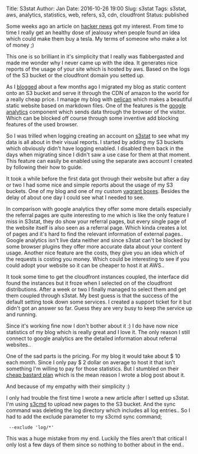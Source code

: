 Title:       S3stat
Author:      Jan
Date: 	     2016-10-26 19:00
Slug:	     s3stat
Tags: 	     s3stat, aws, analytics, statistics, web, refers, s3, cdn, cloudfront
Status:      published

Some weeks ago an article on [hacker news](https://news.ycombinator.com/item?id=12634447) got my interest. From time to time I really get an healthy dose of jealousy when people found an idea which could make them buy a tesla. My terms of someone who make a lot of money ;)

This one is so brilliant in it's simplicity that I really was flabbergasted and made me wonder why I never came up with the idea. It generates nice reports of the usage of your site which is hosted by aws. Based on the logs of the S3 bucket or the cloudfront domain you setted up.

As I [blogged](../aws-migration.html) about a few months ago I migrated my blog as static content onto an S3 bucket and serve it through the CDN of amazon to the world for a really cheap price. I manage my blog with [pelican](http://blog.getpelican.com) which makes a beautiful static website based on markdown files. One of the features is the [google analytics](http://docs.getpelican.com/en/latest/settings.html?highlight=analytics#themes) component which sends data through the browser of the visitor. Which can be blocked off course through some inventive add blocking features of the used browser.

So I was trilled when logging creating an account on [s3stat](https://s3stat.com) to see what my data is all about in their visual reports. I started by adding my S3 buckets which obviously didn't have logging enabled. I disabled them back in the days when migrating since I didn't saw a use case for them at that moment. This feature can easily be enabled using the separate aws account I created by following their how to guide.

It took a while before the first data got through their website but after a day or two I had some nice and simple reports about the usage of my S3 buckets. One of my blog and one of my custom [vagrant boxes](https://atlas.hashicorp.com/visibilityspots). Besides the delay of about one day I could see what I needed to see.

In comparison with google analytics they offer some more details especially the referral pages are quite interesting to me which is like the only feature I miss in S3stat, they do show your referral pages, but every single page of the website itself is also seen as a referral page. Which kinda creates a lot of pages and it's hard to find the relevant information of external pages.. Google analytics isn't live data neither and since s3stat can't be blocked by some browser plugins they offer more accurate data about your content usage. Another nice feature are the costs, they give you an idea which of the requests is costing you money. Which could be interesting to see if you could adopt your website so it can be cheaper to host it at AWS..

It took some time to get the cloudfront instances coupled, the interface did found the instances but it froze when I selected on of the cloudfront distributions. After a week or two I finally managed to select them and get them coupled through s3stat. My best guess is that the success of the default setting took down some services. I created a support ticket for it but didn't got an answer so far. Guess they are very busy to keep the service up and running.

Since it's working fine now I don't bother about it :) I do have now nice statistics of my blog which is really great and I love it. The only reason I still connect to google analytics are the detailed information about referral websites..

One of the sad parts is the pricing. For my blog it would take about $ 10 each month. Since I only pay $ 2 dollar on average to host it that isn't something I'm willing to pay for those statistics. But I stumbled on their [cheap bastard plan](https://www.s3stat.com/web-stats/cheap-bastard-plan) which is the mean reason I wrote a blog post about it.

And because of my empathy with their simplicity :)

I only had trouble the first time I wrote a new article after I setted up s3stat. I'm using [s3cmd](http://s3tools.org/s3cmd) to upload new pages to the S3 bucket. And the sync command was deleting the log directory which includes all log entries.. So I had to add the exclude parameter to my s3cmd sync command;

```
 --exclude 'log/*'
 ```

 This was a huge mistake from my end. Luckily the files aren't that critical I only lost a few days of them since so nothing to bother about in the end..
